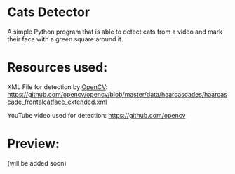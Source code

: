 # Cats Detector
A simple Python program that is able to detect cats from a video and mark their face with a green square around it.

# Resources used:
XML File for detection by [OpenCV](https://github.com/opencv):
https://github.com/opencv/opencv/blob/master/data/haarcascades/haarcascade_frontalcatface_extended.xml

YouTube video used for detection:
https://github.com/opencv

# Preview:
(will be added soon)
